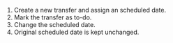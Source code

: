 1.  Create a new transfer and assign an scheduled date.
2.  Mark the transfer as to-do.
3.  Change the scheduled date.
4.  Original scheduled date is kept unchanged.
